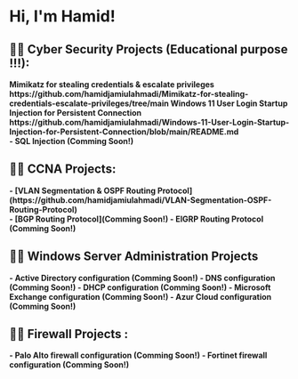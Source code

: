 <h1>Hi, I'm Hamid! </h1>
<h2>👨‍💻 Cyber Security Projects (Educational purpose !!!):</h2> 
<b> Mimikatz for stealing credentials & escalate privileges https://github.com/hamidjamiulahmadi/Mimikatz-for-stealing-credentials-escalate-privileges/tree/main <b>
<b> Windows 11 User Login Startup Injection for Persistent Connection https://github.com/hamidjamiulahmadi/Windows-11-User-Login-Startup-Injection-for-Persistent-Connection/blob/main/README.md <br />
- <b>SQL Injection (Comming Soon!)<br />

<h2>👨‍💻 CCNA Projects:</h2>
- <b>[VLAN Segmentation & OSPF Routing Protocol] (https://github.com/hamidjamiulahmadi/VLAN-Segmentation-OSPF-Routing-Protocol)<br />
-  <b>[BGP Routing Protocol](Comming Soon!)</b>
- <b>EIGRP Routing Protocol (Comming Soon!)</b>

<h2>👨‍💻 Windows Server Administration Projects</h2>
- <b>Active Directory configuration (Comming Soon!)</b>
- <b>DNS configuration (Comming Soon!)</b>
- <b>DHCP configuration (Comming Soon!)</b>
- <b>Microsoft Exchange configuration (Comming Soon!)</b>
- <b>Azur Cloud configuration (Comming Soon!)</b>

<h2>👨‍💻 Firewall Projects :</h2>
- <b>Palo Alto firewall configuration (Comming Soon!)</b>
- <b>Fortinet firewall configuration (Comming Soon!)</b>



[Email]: https://gmail.com/hamidjamiulahmadi
[linkedin]: https://linkedin.com/in/hamid-jamiulahmadi

<!--

Here are some ideas to get you started:

- 🔭 I’m currently working on ...
- 🌱 I’m currently learning ...
- 👯 I’m looking to collaborate on ...
- 🤔 I’m looking for help with ...
- 💬 Ask me about ...
- 📫 How to reach me: ...
- 😄 Pronouns: ...
- ⚡ Fun fact: ...
-->
